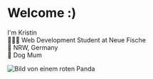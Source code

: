 # Welcome :)

I'm Kristin  
👩🏼‍💻 Web Development Student at Neue Fische  
📍 NRW, Germany  
🐩 Dog Mum  

![Bild von einem roten Panda](https://www.allwetterzoo.de/_cache/images/cms/Gemaessigte-Zone/Saeugetiere/Roter-Panda/.3bc4bf743cbd112829ecefa6ccf18d9c/Roter-Panda_ganz-auf-Stamm_bewegung-nach-links-und-Blick-in-Kamera_Mai-2021.jpg)

